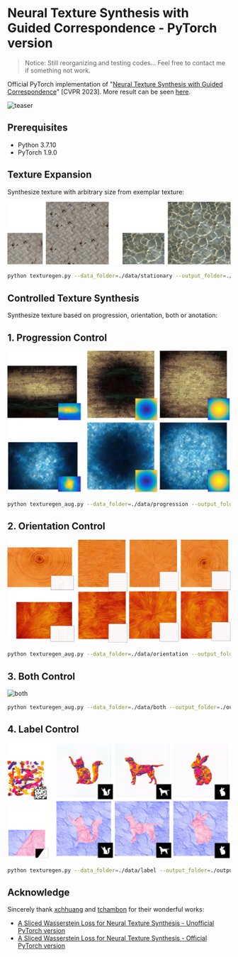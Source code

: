 # Neural Texture Synthesis with Guided Correspondence - PyTorch version

> Notice: Still reorganizing and testing codes... Feel free to contact me if something not work.

Official PyTorch implementation of "[Neural Texture Synthesis with Guided Correspondence](https://vcc.tech/research/2023/DeepTex)" [CVPR 2023]. More result can be seen [here](https://eliotchenkj.github.io/Guided-Correspondence-Loss-Sup/).  
  
![teaser](./images/teaser.jpg)

<!--
If you use this code for your research, please cite our paper:
```Bibtex
@article{DeepTex,
title = {Neural Texture Synthesis with Guided Correspondence},
author = {Yang Zhou and Kaijian Chen and Rongjun Xiao and Hui Huang*},
journal = {Conference on Computer Vision and Pattern Recognition (Proceedings of CVPR)},
volume = {},
number = {},
pages = {},
year = {2023},
}
```
-->

## Prerequisites
* Python 3.7.10
* PyTorch 1.9.0

## Texture Expansion
Synthesize texture with arbitrary size from exemplar texture:
  
![uncontroll](./images/uncontrol.jpg)

```bash
python texturegen.py --data_folder=./data/stationary --output_folder=./outputs/result_synthesis --image_name=11.jpg --size=256 --output_size=512 512 --base_iters=500 --finetune_iters=0
```

## Controlled Texture Synthesis
Synthesize texture based on progression, orientation, both or anotation:
## 1. Progression Control
  
![progression](./images/progression.jpg)

```bash
python texturegen_aug.py --data_folder=./data/progression --output_folder=./outputs/result_progression --image_name=6.jpg --refer_prog_name=6_prog.png --trg_prog_name=1_prog.png --lambda_progression=50 --lambda_occurrence=0.05 --output_size=512 512 --scales=0.25 0.5 0.75 1 --use_flip
```

## 2. Orientation Control
  
![orientation](./images/orientation.jpg)

```bash
python texturegen_aug.py --data_folder=./data/orientation --output_folder=./outputs/result_orientation --image_name=20.jpg --trg_orient_name=target_orient-1.npy --lambda_orientation=5 --lambda_occurrence=0.05 --output_size=512 512 --scales=0.25 0.5 0.75 1
```

## 3. Both Control
  
![both](./images/both.jpg)

```bash
python texturegen_aug.py --data_folder=./data/both --output_folder=./outputs/result_both --image_name=1.jpg --refer_prog_name=1_prog.jpg --trg_prog_name=1_prog.jpg --trg_orient_name=x_orient.npy --lambda_progression=10 --lambda_orientation=1 --lambda_occurrence=0.05 --output_size=512 512 --scales=0.25 0.5 0.75 1
```

## 4. Label Control
  
![label](./images/annotation.jpg)

```bash
python texturegen.py --data_folder=./data/label --output_folder=./outputs/result_label --image_name=1-image.jpg --refer_prog_name=1-label.jpg --trg_prog_name=cat.jpg --lambda_progression=10 --lambda_occurrence=0.05 --size=256 --output_size=512 512
```

## Acknowledge
Sincerely thank [xchhuang](https://github.com/xchhuang) and [tchambon](https://github.com/tchambon) for their wonderful works:
- [A Sliced Wasserstein Loss for Neural Texture Synthesis - Unofficial PyTorch version](https://github.com/xchhuang/pytorch_sliced_wasserstein_loss)
- [A Sliced Wasserstein Loss for Neural Texture Synthesis - Official PyTorch version](https://github.com/tchambon/A-Sliced-Wasserstein-Loss-for-Neural-Texture-Synthesis)
